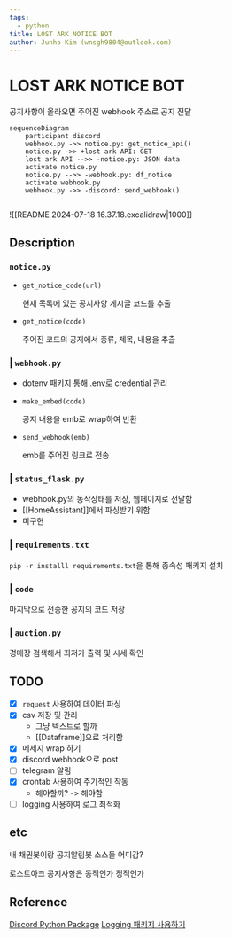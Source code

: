 ```yaml
---
tags:
  - python
title: LOST ARK NOTICE BOT
author: Junho Kim (wnsgh9804@outlook.com)
---
```

# LOST ARK NOTICE BOT
공지사항이 올라오면 주어진 webhook 주소로 공지 전달

```mermaid
sequenceDiagram
	participant discord
	webhook.py ->> notice.py: get_notice_api()
	notice.py ->> +lost ark API: GET
	lost ark API -->> -notice.py: JSON data
	activate notice.py
	notice.py -->> -webhook.py: df_notice
	activate webhook.py
	webhook.py ->> -discord: send_webhook()
	

```
![[README 2024-07-18 16.37.18.excalidraw|1000]]
## Description

###  `notice.py`
 * `get_notice_code(url)`
    
    현재 목록에 있는 공지사항 게시글 코드를 추출
 * `get_notice(code)`

    주어진 코드의 공지에서 종류, 제목, 내용을 추출

### | `webhook.py`
* dotenv 패키지 통해 .env로 credential 관리
* `make_embed(code)`

    공지 내용을 emb로 wrap하여 반환
* `send_webhook(emb)`

    emb를 주어진 링크로 전송

    

### | `status_flask.py` 

* webhook.py의 동작상태를 저장, 웹페이지로 전달함
* [[HomeAssistant]]에서 파싱받기 위함
* 미구현



### | `requirements.txt`
 `pip -r installl requirements.txt`을 통해 종속성 패키지 설치

### | `code`
 마지막으로 전송한 공지의 코드 저장


### | `auction.py`
 경매장 검색해서 최저가 출력 및 시세 확인

## TODO
- [x] `request` 사용하여 데이터 파싱
- [x] csv 저장 및 관리
    - 그냥 텍스트로 할까
    - [[Dataframe]]으로 처리함
- [x] 메세지 wrap 하기
- [x] discord webhook으로 post
- [ ] telegram 알림
- [x] crontab 사용하여 주기적인 작동
    - 해야할까? -> 해야함
- [ ] logging 사용하여 로그 최적화
## etc
내 채권봇이랑 공지알림봇 소스들 어디감? 

로스트아크 공지사항은 동적인가 정적인가


## Reference
[Discord Python Package](https://discordpy.readthedocs.io/en/stable/api.html)
[Logging 패키지 사용하기](https://jh-bk.tistory.com/40)
